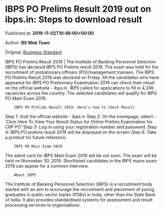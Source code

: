
# IBPS PO Prelims Result 2019 out on ibps.in: Steps to download result

Published at: **2019-11-02T10:46:00+00:00**

Author: **BS Web Team**

Original: [Business-Standard](https://www.business-standard.com/article/jobs/ibps-po-result-2019-declared-on-ibps-in-ibps-po-prelims-result-cut-off-know-about-ibps-mains-exam-details-119110200511_1.html)

IBPS PO Prelims Result 2019 | The Institute of Banking Personnel Selection (IBPS) has declared IBPS PO Prelims result 2019. The exam was held for the recruitment of probationary officers (PO)/management trainees. The IBPS PO Prelims Result 2019 was declared on Friday. All the candidates who have appeared for IBPS PO Preliminary Examination 2019 can check their result on the official website - ibps.in.
IBPS called for applications to fill in 4,336 vacancies across the country. The selected candidates will qualify for IBPS PO Main Exam 2019.

        IBPS PO Prelims Result 2019: Here’s how to Check Result
      
Step 1: Visit the official website - ibps.in
Step 2: On the homepage, select - ‘Click Here To View Your Result Status for Online Prelims Examination for CRP PO’
Step 3: Log-in using your registration number and password.
Step 4: IBPS PO prelims result 2019 will be displayed on the screen
Step 6: Take a printout for future reference.

        IBPS PO Main Exam 2019
      
The admit card for IBPS Main Exam 2019 will be out soon. The exam will be held on Nomveber 30, 2019. Shortlisted candidates in the IBPS mains exam 2019 can appear for a common interview.

        About IBPS
      
The Institute of Banking Personnel Selection (IBPS) is a recruitment body started with an aim to encourage the recruitment and placement of young graduates in public sector banks (PSBs) in India, other than the State Bank of India. It also provides standardised systems for assessment and result processing services to organisations.
